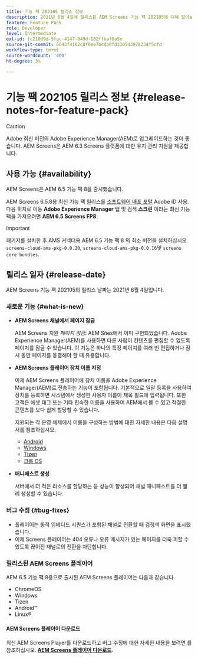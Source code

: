 ```yaml
---
title: 기능 팩 202105 릴리스 정보
description: 2021년 6월 4일에 릴리스된 AEM Screens 기능 팩 202105에 대해 알아보십시오.
feature: Feature Pack
role: Developer
level: Intermediate
exl-id: fc210d9d-5fac-4147-849d-182ffbaf0a5e
source-git-commit: 6643f4162c8f0ee7bcdb0fd3305d3978234f5cfd
workflow-type: tm+mt
source-wordcount: '400'
ht-degree: 3%

---
```


# 기능 팩 202105 릴리스 정보 {#release-notes-for-feature-pack}

>[!CAUTION]
>Adobe 최신 버전의 Adobe Experience Manager(AEM)로 업그레이드하는 것이 좋습니다. AEM Screens은 AEM 6.3 Screens 플랫폼에 대한 유지 관리 지원을 제공합니다.

## 사용 가능 {#availability}

AEM Screens은 AEM 6.5 기능 팩 8을 출시했습니다.

AEM Screens 6.5.8용 최신 기능 팩 릴리스를 [소프트웨어 배포 포털](https://experience.adobe.com/#/downloads/content/software-distribution/en/aem.html) Adobe ID 사용. 다음 위치로 이동 **Adobe Experience Manager** 탭 및 검색 **스크린** 이라는 최신 기능 팩을 가져오려면 **AEM 6.5 Screens FP8**.

>[!IMPORTANT]
>패키지를 설치한 후 AMS 커넥터용 AEM 6.5 기능 팩 8 의 최소 버전을 설치하십시오 `screens-cloud-ams-pkg-0.0.20`, `screens-cloud-ams-pkg-0.0.16`및 `screens core bundles`.

## 릴리스 일자 {#release-date}

AEM Screens 기능 팩 202105의 릴리스 날짜는 2021년 6월 4일입니다.

### 새로운 기능 {#what-is-new}

* **AEM Screens 채널에서 페이지 잠금**

  AEM Screens 지원 *페이지 잠금*: AEM Sites에서 이미 구현되었습니다. Adobe Experience Manager(AEM)를 사용하면 다른 사람이 컨텐츠를 편집할 수 없도록 페이지를 잠글 수 있습니다. 이 기능은 하나의 특정 페이지를 여러 번 편집하거나 잠시 동안 페이지를 동결해야 할 때 유용합니다.

* **AEM Screens 플레이어 장치 이름 지정**

  이제 AEM Screens 플레이어에 장치 이름을 Adobe Experience Manager(AEM)로 전송하는 기능이 포함됩니다.
기본적으로 일괄 등록을 사용하여 장치를 등록하면 시스템에서 생성한 사용자 이름이 제목 필드에 입력됩니다. 또한 고객은 에셋 태그 또는 기타 친숙한 이름을 사용하여 AEM에서 볼 수 있고 적절한 콘텐츠를 보다 쉽게 할당할 수 있습니다.

  지원되는 각 운영 체제에서 이름을 구성하는 방법에 대한 자세한 내용은 다음 설명서를 참조하십시오.

   * [Android](/help/user-guide/implementing-android-player.md#name-android)
   * [Windows](/help/user-guide/implementing-windows-player.md#name-windows)
   * [Tizen](/help/user-guide/tizen-player.md#name-tizen)
   * [크롬 OS](/help/user-guide/implementing-chrome-os-player.md#name-chrome)

* **매니페스트 생성**

  서버에서 더 적은 리소스를 할당하는 등 성능이 향상되어 채널 매니페스트를 더 빨리 생성할 수 있습니다.

### 버그 수정 {#bug-fixes}

* 플레이어는 동적 임베디드 시퀀스가 포함된 채널로 전환할 때 검정색 화면을 표시했습니다.
* 이제 Screens 플레이어는 404 오류나 오류 메시지가 있는 페이지를 더욱 피할 수 있도록 끊어진 채널로의 전환을 차단합니다.

### 릴리스된 AEM Screens 플레이어

AEM 6.5 기능 팩 8용으로 출시된 AEM Screens 플레이어는 다음과 같습니다.

* ChromeOS
* Windows
* Tizen
* Android™
* Linux®

#### AEM Screens 플레이어 다운로드

최신 AEM Screens Player를 다운로드하고 버그 수정에 대한 자세한 내용을 보려면 를 참조하십시오. **[AEM Screens 플레이어 다운로드](https://download.macromedia.com/screens/index.html)**.
